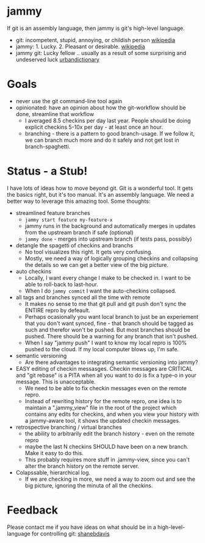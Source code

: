# jammy
If git is an assembly language, then jammy is git's high-level language.

* git: incompetent, stupid, annoying, or childish person [wikipedia](https://en.wikipedia.org/wiki/British_slang#W)
* jammy: 1. Lucky. 2. Pleasant or desirable. [wikipedia](https://en.wikipedia.org/wiki/British_slang#J)
* jammy git: Lucky fellow .. usually as a result of some surprising and undeserved luck [urbandictionary](http://www.urbandictionary.com/define.php?term=jammy%20git)

# Goals

* never use the git command-line tool again
* opinionated: have an opinion about how the git-workflow should be done, streamline that workflow
  * I averaged 8.5 checkins per day last year. People should be doing explicit checkins 5-10x per day - at least once an hour.
  * branching - there is a pattern to good branch-usage. If we follow it, we can branch much more and do it safely and not get lost in branch-spaghetti.

# Status - a Stub!

I have lots of ideas how to move beyond git. Git is a wonderful tool. It gets the basics right, but it's too manual. It's an assembly language. We need a better way to leverage this amazing tool. Some thoughts:

* streamlined feature branches
  * `jammy start feature my-feature-x`
  * jammy runs in the background and automatically merges in updates from the upstream branch if safe (optional)
  * `jammy done` - merges into upstream branch (if tests pass, possibly)
* detangle the spagetti of checkins and branchs
  * No tool visualizes this right. It gets very confusing.
  * Mostly, we need a way of logically grouping checkins and collapsing the details so we can get a better view of the big picture.
* auto checkins
  * Locally, I want every change I make to be checked in. I want to be able to roll-back to last-hour.
  * When I do `jammy commit` I want the auto-checkins collapsed.
* all tags and branches synced all the time with remote
  * It makes no sense to me that git pull and git push don't sync the ENTIRE repro by defeault.
  * Perhaps ocasionally you want local branch to just be an experiement that you don't want synced, fine - that branch should be tagged as such and therefor won't be pushed. But most branches should be pushed. There should be a warning for any branch that isn't pushed.
  * When I say "jammy push" I want to know my local repro is 100% pushed to the cloud. If my local computer blows up, I'm safe.
* semantic versioning
  * Are there advantages to integrating semantic versioning into jammy?
* EASY editing of checkin messasges. Checkin messages are CRITICAL and "git rebase" is a PITA when all you want to do is fix a type-o in your message. This is unacceptable.
  * We need to be able to fix checkin messages even on the remote repro.
  * Instead of rewriting history for the remote repro, one idea is to maintain a ".jammy_view" file in the root of the project which contains any edits for checkins, and when you view your history with a jammy-aware tool, it shows the updated checkin messages.
* retrospective branching / virtual branches
  * the ability to arbitrarily edit the branch history - even on the remote repro
  * maybe the last N checkins SHOULD have been on a new branch. Make it easy to do this.
  * This probably requires more stuff in .jammy-view, since you can't alter the branch history on the remote server.
* Colapssable, hierarchical log.
  * If we are checking in more, we need a way to zoom out and see the big picture, ignoring the minuta of all the checkins.

# Feedback

Please contact me if you have ideas on what should be in a high-level-language for controlling git: [shanebdavis](https://github.com/shanebdavis)
